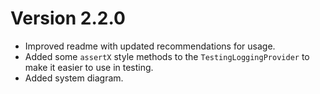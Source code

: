 # Version 2.2.0
- Improved readme with updated recommendations for usage.
- Added some `assertX` style methods to the `TestingLoggingProvider` to make it easier to use in testing.
- Added system diagram.
